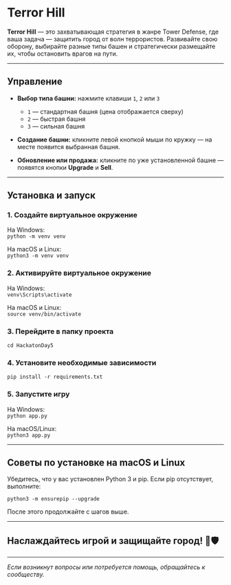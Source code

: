 # Terror Hill

**Terror Hill** — это захватывающая стратегия в жанре Tower Defense, где ваша задача — защитить город от волн террористов. Развивайте свою оборону, выбирайте разные типы башен и стратегически размещайте их, чтобы остановить врагов на пути.

---

## Управление

- **Выбор типа башни:** нажмите клавиши `1`, `2` или `3`  
  - `1` — стандартная башня (цена отображается сверху)  
  - `2` — быстрая башня  
  - `3` — сильная башня  

- **Создание башни:** кликните левой кнопкой мыши по кружку — на месте появится выбранная башня.  

- **Обновление или продажа:** кликните по уже установленной башне — появятся кнопки **Upgrade** и **Sell**.

---

## Установка и запуск

### 1. Создайте виртуальное окружение

На Windows:  
```python -m venv venv```

На macOS и Linux:  
```python3 -m venv venv```

### 2. Активируйте виртуальное окружение

На Windows:  
```venv\Scripts\activate```

На macOS и Linux:  
```source venv/bin/activate```

### 3. Перейдите в папку проекта

```cd HackatonDay5```

### 4. Установите необходимые зависимости

`pip install -r requirements.txt`

### 5. Запустите игру

На Windows:  
`python app.py`

На macOS/Linux:  
`python3 app.py`

---

## Советы по установке на macOS и Linux

Убедитесь, что у вас установлен Python 3 и pip. Если pip отсутствует, выполните:

`python3 -m ensurepip --upgrade`

После этого продолжайте с шагов выше.

---

## Наслаждайтесь игрой и защищайте город! 🚧🛡️

---

*Если возникнут вопросы или потребуется помощь, обращайтесь к сообществу.*
